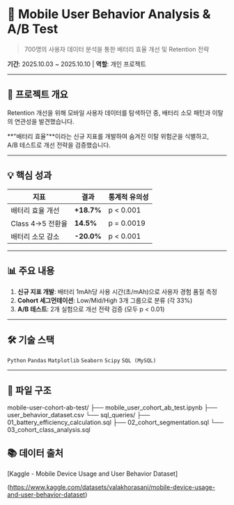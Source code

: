 # 📱 Mobile User Behavior Analysis & A/B Test

> 700명의 사용자 데이터 분석을 통한 배터리 효율 개선 및 Retention 전략

**기간**: 2025.10.03 ~ 2025.10.10 | **역할**: 개인 프로젝트

---

## 🎯 프로젝트 개요

Retention 개선을 위해 모바일 사용자 데이터를 탐색하던 중, 배터리 소모 패턴과 이탈의 연관성을 발견했습니다.

**"배터리 효율"**이라는 신규 지표를 개발하여 숨겨진 이탈 위험군을 식별하고,  
A/B 테스트로 개선 전략을 검증했습니다.

---

## 💡 핵심 성과

| 지표 | 결과 | 통계적 유의성 |
|------|------|---------------|
| 배터리 효율 개선 | **+18.7%** | p < 0.001 |
| Class 4→5 전환율 | **14.5%** | p = 0.0019 |
| 배터리 소모 감소 | **-20.0%** | p < 0.001 |

---

## 📊 주요 내용

1. **신규 지표 개발**: 배터리 1mAh당 사용 시간(초/mAh)으로 사용자 경험 품질 측정
2. **Cohort 세그먼테이션**: Low/Mid/High 3개 그룹으로 분류 (각 33%)
3. **A/B 테스트**: 2개 실험으로 개선 전략 검증 (모두 p < 0.01)

---

## 🛠 기술 스택

`Python` `Pandas` `Matplotlib` `Seaborn` `Scipy` `SQL (MySQL)`

---

## 📁 파일 구조
mobile-user-cohort-ab-test/
├── mobile_user_cohort_ab_test.ipynb
├── user_behavior_dataset.csv
└── sql_queries/
    ├── 01_battery_efficiency_calculation.sql
    ├── 02_cohort_segmentation.sql
    └── 03_cohort_class_analysis.sql

## 📚 데이터 출처

[Kaggle - Mobile Device Usage and User Behavior Dataset]

(https://www.kaggle.com/datasets/valakhorasani/mobile-device-usage-and-user-behavior-dataset)
